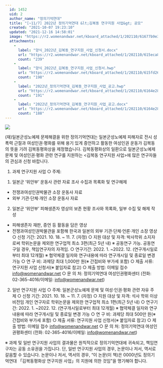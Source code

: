 ```yaml
---
  id: 1452
  uid: 2
  author_name: "정의기억연대"
  title: "[~11/7] 2022년 정의기억연대 &lt;김복동 연구지원 사업&gt; 공모"
  created: "2021-10-07 19:23:10"
  updated: "2021-12-16 14:58:01"
  image: "https://r2.womenandwar.net/kboard_attached/1/202110/61677b9e3bbc01700656.png"
  attachments: 
    - 
      label: "양식_2022년_김복동_연구지원_사업_신청서.docx"
      url: "https://r2.womenandwar.net/kboard_attached/1/202110/615eca8ec1ac92877229.docx"
      count: "239"
    - 
      label: "양식_2022년_김복동_연구지원_사업_신청서.hwp"
      url: "https://r2.womenandwar.net/kboard_attached/1/202110/615fd26bafcbf6119175.hwp"
      count: "198"
    - 
      label: "2022년_정의기억연대_김복동_연구지원_사업_공고.hwp"
      url: "https://r2.womenandwar.net/kboard_attached/1/202110/6164e28a72cba4440461.hwp"
      count: "191"
    - 
      label: "2022년_정의기억연대_김복동_연구지원_사업_공고.docx"
      url: "https://r2.womenandwar.net/kboard_attached/1/202110/6164e28a745028789462.docx"
      count: "188"
---
```

![](https://r2.womenandwar.net/kboard_attached/1/202110/61677b9e3bbc01700656.png)

(재)일본군성노예제 문제해결을 위한 정의기억연대는 일본군성노예제 피해자로 전시 성폭력 근절과 여성인권·평화를 위해 용기 있게 증언하고 활동한 여성인권 운동가 김복동의 뜻을 기려 김복동평화상을 제정했습니다. 김복동평화상의 일환으로 일본군성노예제 문제 및 여성인권·평화 관련 연구를 지원하는 <김복동 연구지원 사업>에 많은 연구자들의 관심과 신청 바랍니다.

1. 과제 연구지원 사업
○ 주제: 
1) 일본군 ‘위안부’ 운동사 관련 자료 조사 수집과 목록화 및 연구해제 
- 전쟁과여성인권박물관 소장 운동사 자료
- 외부 기관·단체·개인 소장 운동사 자료
2) 일본군 ‘위안부’ 피해생존자 영상의 보존 현황 조사와 목록화, 일부 수집 및 해제 작성
- 피해생존자 재판, 증언 등 활동을 담은 영상
- 전쟁과여성인권박물관을 포함해 한국과 일본의 외부 기관·단체·언론·개인 소장 영상
○ 신청 기간: 2021. 10. 18. ~ 11. 7. (자정)
○ 지원 대상 및 자격: 박사학위 소지자로써 학위논문을 제외한 연구업적 최소 3편(최근 5년 내) 
※ 공동연구 가능. 공동연구일 경우, 책임연구자의 자격임.
○ 연구기간: 2022. 1. ~2022. 12. (연구개시일로부터 최대 12개월)
※ 협약체결 일자와 연구내용에 따라 연구개시일 및 종료일 변경 가능
○ 연 구 비: 과제당 최대 1,000만 원(※ 간접비와 부가세 포함)
○ 제출 서류: 연구지원 사업 신청서(※ 붙임자료 참고)
○ 제출 방법: 이메일 접수 info@womenandwar.net
○ 문 의 처: 정의기억연대 여성인권평화센터
(전화: 02-365-4016/이메일: info@womenandwar.net)

2. 일반 연구지원 사업
○ 주제: 일본군성노예제 문제 및 여성·인권·평화 관련 자유 주제
○ 신청 기간: 2021. 10. 18. ~ 11. 7. (자정) 
○ 지원 대상 및 자격: 석사 학위 이상 비전임 개인 연구자로 학위논문을 제외한 연구업적 최소 1편(최근 5년 내)
○ 연구기간: 2022. 1. ~2022. 12. (연구개시일로부터 최대 12개월)
※ 협약체결 일자와 연구내용에 따라 연구개시일 및 종료일 변경 가능
○ 연 구 비: 과제당 최대 500만 원(※ 간접비와 부가세 포함)
○ 제출 서류: 연구지원 사업 신청서(※ 붙임자료 참고)
○ 제출 방법: 이메일 접수 info@womenandwar.net
○ 문 의 처: 정의기억연대 여성인권평화센터
(전화: 02-365-4016/이메일: info@womenandwar.net)

※ 과제 및 일반 연구지원 사업의 결과물은 원칙적으로 정의기억연대에 귀속되고, 책임연구자는 공동 소유권을 가집니다. 단, 일반 연구지원 사업의 경우, 논문이나 저서, 역서로 갈음할 수 있습니다. 논문이나 저서, 역서의 경우, “이 논문(이 책)은 0000년도 정의기억연대 「김복동평화상 연구지원 사업」의 지원에 의한 것임”을 명기해야 합니다.